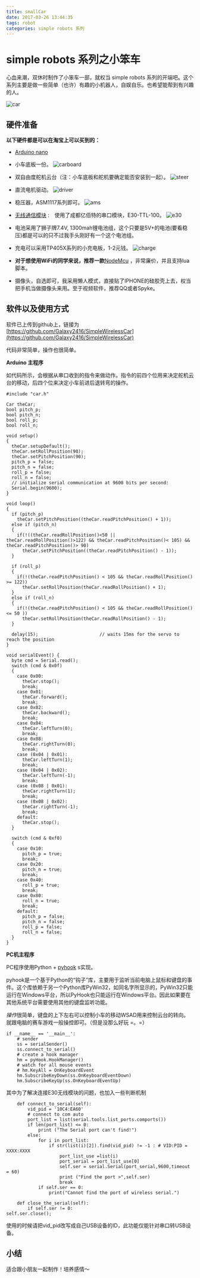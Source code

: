 ```yaml
---
title: smallCar
date: 2017-03-26 13:44:35
tags: robot
categories: simple robots 系列
---
```


# simple robots 系列之小笨车 #

心血来潮，双休时制作了小笨车一部，就权当 simple robots 系列的开端吧。这个系列主要是做一些简单（也许）有趣的小机器人，自娱自乐。也希望能帮到有兴趣的人。

![car][car]

## 硬件准备 ##

**以下硬件都是可以在淘宝上可以买到的：**

- [Arduino nano](https://www.arduino.cc/en/Main/ArduinoBoardNano) 
- 小车底板一份。
![carboard][carboard]
- 双自由度舵机云台（注：小车底板和舵机要确定能否安装到一起）。
![steer][steer]
- 直流电机驱动。
![driver][driver]
- 稳压器，ASM1117系列即可。
![ams][ams]
- [无线通信模块](https://item.taobao.com/item.htm?spm=a230r.1.14.20.re5GVx&id=520282027806&ns=1&abbucket=5#detail) :　使用了成都亿佰特的串口模块，E30-TTL-100。
![e30][e30]
- 电池采用了狮子牌7.4V, 1300mah锂电池组，这个只要是5V+的电池(要看稳压)都是可以的只不过我手头刚好有一个这个电池组。
- 充电可以采用TP405X系列的小充电板，1-2元钱。
![charge][charge]

- **对于想使用WiFi的同学来说，推荐一款**[NodeMcu](http://www.nodemcu.com/index_cn.html) ，非常廉价，并且支持lua脚本。

- 摄像头，自选即可，我采用懒人模式，直接贴了IPHONE的硅胶壳上去，权当把手机当做摄像头来用。至于视频软件，推荐QQ或者Spyke。

## 软件以及使用方式 ##

软件已上传到github上，链接为[https://github.com/Galaxy2416/SimpleWirelessCar](https://github.com/Galaxy2416/SimpleWirelessCar) 

代码非常简单，操作也很简单。

**Arduino 主程序**

如代码所示，会根据从串口收到的指令来做动作。指令的前四个位用来决定舵机云台的移动，后四个位来决定小车前进后退转弯的操作。

```
#include "car.h"

Car theCar;
bool pitch_p;
bool pitch_n;
bool roll_p;
bool roll_n;

void setup()
{
  theCar.setupDefault();
  theCar.setRollPosition(90);
  theCar.setPitchPosition(90);
  pitch_p = false;
  pitch_n = false;
  roll_p = false;
  roll_n = false;
  // initialize serial communication at 9600 bits per second:
  Serial.begin(9600);
}

void loop()
{
  if (pitch_p)
    theCar.setPitchPosition((theCar.readPitchPosition() + 1));
  else if (pitch_n)
  {
    if(!((theCar.readRollPosition()<50 || theCar.readRollPosition()>122) && theCar.readPitchPosition()< 105) && theCar.readPitchPosition()> 90)
      theCar.setPitchPosition((theCar.readPitchPosition() - 1));
  }

  if (roll_p)
  {
    if(!(theCar.readPitchPosition() < 105 && theCar.readRollPosition() >= 122))
      theCar.setRollPosition(theCar.readRollPosition() + 1);
  }
  else if (roll_n)
  {
    if(!(theCar.readPitchPosition() < 105 && theCar.readRollPosition() <= 50 ))
      theCar.setRollPosition(theCar.readRollPosition() - 1);
  }

  delay(15);                       // waits 15ms for the servo to reach the position
}

void serialEvent() {
  byte cmd = Serial.read();
  switch (cmd & 0x0f)
  {
    case 0x00:
      theCar.stop();
      break;
    case 0x01:
      theCar.forward();
      break;
    case 0x02:
      theCar.backward();
      break;
    case 0x04:
      theCar.leftTurn(0);
      break;
    case 0x08:
      theCar.rightTurn(0);
      break;
    case (0x04 | 0x01):
      theCar.leftTurn(1);
      break;
    case (0x04 | 0x02):
      theCar.leftTurn(-1);
      break;
    case (0x08 | 0x01):
      theCar.rightTurn(1);
      break;
    case (0x08 | 0x02):
      theCar.rightTurn(-1);
      break;
    default:
      theCar.stop();
  }

  switch (cmd & 0xf0)
  {
    case 0x10:
      pitch_p = true;
      break;
    case 0x20:
      pitch_n = true;
      break;
    case 0x40:
      roll_p = true;
      break;
    case 0x80:
      roll_n = true;
      break;
    default:    
      pitch_p = false;
      pitch_n = false;
      roll_p = false;
      roll_n = false;
  }
}
```
**PC机主程序**

PC程序使用Python + [pyhook](https://sourceforge.net/projects/pyhook/) s实现。

pyhook是一个基于Python的“钩子”库，主要用于监听当前电脑上鼠标和键盘的事件。这个库依赖于另一个Python库PyWin32，如同名字所显示的，PyWin32只能运行在Windows平台，所以PyHook也只能运行在Windows平台。因此如果要在其他系统平台需要使用其他的键盘监听功能。

*操作*很简单，键盘的上下左右可以控制小车的移动WSAD用来控制云台的转向。就跟电脑的赛车游戏一般操控即可。（但是没那么好玩 =。=）

```
if __name__ == '__main__':
    # sender
    ss = serialSender()
    ss.connect_to_serial()
    # create a hook manager
    hm = pyHook.HookManager()
    # watch for all mouse events
    # hm.KeyAll = OnKeyboardEvent
    hm.SubscribeKeyDown(ss.OnKeyboardEventDown)
    hm.SubscribeKeyUp(ss.OnKeyboardEventUp)

```

其中为了解决连接E30无线模块的问题，也加入一些判断机制

```
    def connect_to_serial(self):
        vid_pid = '10C4:EA60'
        # connect to com auto
        port_list = list(serial.tools.list_ports.comports())
        if len(port_list) <= 0:
            print ("The Serial port can't find!")
        else:
            for i in port_list:
                if str(list(i)[2]).find(vid_pid) != -1 : # VID:PID = XXXX:XXXX
                    port_list_use =list(i)
                    port_serial = port_list_use[0]
                    self.ser = serial.Serial(port_serial,9600,timeout = 60)
                    print ("Find the port >",self.ser)
                    break
            if self.ser == 0:
                print("Cannot find the port of wireless serial.")

    def close_the_serial(self):
        if self.ser != 0:
self.ser.close();
```
使用的时候请把vid_pid改写成自己USB设备的ID，此功能仅能针对串口转USB设备。
## 小结 ##

适合跟小朋友一起制作！培养感情～

[carboard]:/img/simpleCar/carboard.jpg
[car]:/img/simpleCar/car.png
[steer]:/img/simpleCar/steering.jpg
[driver]:/img/simpleCar/HG7881.jpg
[e30]:/img/simpleCar/wrieless.png
[charge]:/img/simpleCar/charge.png
[ams]:/img/simpleCar/ams1117.png